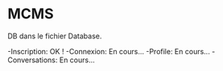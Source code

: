 MCMS
====

DB dans le fichier Database.


-Inscription: OK !
-Connexion: En cours...
-Profile: En cours...
-Conversations: En cours...

